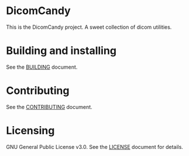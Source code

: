 # DicomCandy

This is the DicomCandy project.
A sweet collection of dicom utilities.

# Building and installing

See the [BUILDING](BUILDING.md) document.

# Contributing

See the [CONTRIBUTING](CONTRIBUTING.md) document.

# Licensing

GNU General Public License v3.0.
See the [LICENSE](LICENSE) document for details.

